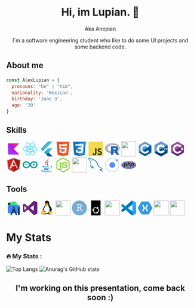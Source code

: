 <div align="center"> 
  <h1>Hi, im Lupian. 👋</h1>
  <p>Aka Anepian</p>
  <p>I´m a software engineering student who like to do some UI projects and some backend code.</p>
</div>

## About me
```javascript
const AlexLupian = {
  pronouns: "he" | "him",
  nationality: 'Mexican',
  birthday: 'June 3',
  age: '20'
}
```

## Skills
<a href="https://kotlinlang.org/"><img src="https://github.com/devicons/devicon/blob/master/icons/kotlin/kotlin-original.svg" height="40" width="40"></a>
<a href="https://reactnative.dev/"><img src="https://github.com/devicons/devicon/blob/master/icons/react/react-original.svg" height="40" width="40"></a>
<a href="https://flutter.dev/"><img src="https://github.com/devicons/devicon/blob/master/icons/flutter/flutter-original.svg" height="40" width="40"></a>
<a href="https://lenguajehtml.com/html/"><img src="https://github.com/devicons/devicon/blob/master/icons/html5/html5-original.svg" height="40" width="40"></a>
<a href="https://www.w3schools.com/Css/"><img src="https://github.com/devicons/devicon/blob/master/icons/css3/css3-original.svg" height="40" width="40"></a>
<a href="https://developer.mozilla.org/es/docs/Learn/JavaScript/First_steps/What_is_JavaScript"><img src="https://github.com/devicons/devicon/blob/master/icons/javascript/javascript-original.svg" height="40" width="40"></a>
<a href="https://www.r-project.org/"><img src="https://github.com/devicons/devicon/blob/master/icons/r/r-original.svg" height="40" width="40"></a>
<a href="https://dotnet.microsoft.com/en-us/apps/maui"><img src="https://styles.redditmedia.com/t5_2odyx7/styles/communityIcon_19sk0x18irz41.png" height="40" width="40"></a>
<a href="https://es.wikipedia.org/wiki/El_lenguaje_de_programaci%C3%B3n_C"><img src="https://github.com/devicons/devicon/blob/master/icons/c/c-original.svg" height="40" width="40"></a>
<a href="https://www.cs.cmu.edu/afs/cs.cmu.edu/academic/class/15211/spring.96/www/cxxbasics_one.html"><img src="https://github.com/devicons/devicon/blob/master/icons/cplusplus/cplusplus-original.svg" height="40" width="40"></a>
<a href="https://dotnet.microsoft.com/es-es/languages/csharp"><img src="https://github.com/devicons/devicon/blob/master/icons/csharp/csharp-original.svg" height="40" width="40"></a>
<a href="https://angular.io/"><img src="https://github.com/devicons/devicon/blob/master/icons/angularjs/angularjs-original.svg" height="40" width="40"></a>
<a href="https://www.arduino.cc/"><img src="https://github.com/devicons/devicon/blob/master/icons/arduino/arduino-original.svg" height="40" width="40"></a>
<a href="https://www.java.com/es/"><img src="https://github.com/devicons/devicon/blob/master/icons/java/java-original.svg" height="40" width="40"></a>
<a href="https://nodejs.org/en"><img src="https://github.com/devicons/devicon/blob/master/icons/nodejs/nodejs-original.svg" height="40" width="40"></a>
<a href="https://cordova.apache.org/"><img src="https://th.bing.com/th/id/R.0d4b16ee9693fee2085df85279d91bdb?rik=UQRDIR6xgUUv7Q&pid=ImgRaw&r=0" height="40" width="40"></a>
<a href="https://www.mysql.com/"><img src="https://github.com/devicons/devicon/blob/master/icons/mysql/mysql-original.svg" height="40" width="40"></a>
<a href="https://ionicframework.com/"><img src="https://github.com/devicons/devicon/blob/master/icons/ionic/ionic-original.svg" height="40" width="40"></a>
<a href="https://www.php.net/"><img src="https://github.com/devicons/devicon/blob/master/icons/php/php-original.svg" height="40" width="40"></a>

## Tools
<a href="https://developer.android.com/studio?hl=es-419"><img src="https://github.com/devicons/devicon/blob/master/icons/androidstudio/androidstudio-original.svg" height="40" width="40"></a>
<a href="https://visualstudio.microsoft.com/"><img src="https://github.com/devicons/devicon/blob/master/icons/visualstudio/visualstudio-plain.svg" height="40" width="40"></a>
<a href="https://www.linux.org/pages/download/"><img src="https://github.com/devicons/devicon/blob/master/icons/linux/linux-original.svg" height="40" width="40"></a>
<a href="https://expo.io"><img src="https://seeklogo.com/images/E/expo-go-app-logo-BBBE394CB8-seeklogo.com.png" height="40" width="40"></a>
<a href="https://www.rstudio.com/categories/rstudio-ide/"><img src="https://github.com/devicons/devicon/blob/master/icons/rstudio/rstudio-original.svg" height="40" width="40"></a>
<a href="https://ubuntu.com/"><img src="https://github.com/devicons/devicon/blob/master/icons/ubuntu/ubuntu-plain.svg" height="40" width="40"></a>
<a href="https://www.kali.org/"><img src="https://www.freelogovectors.net/wp-content/uploads/2021/12/kali-logo-freelogovectors.net_-400x400.png" height="40" width="40"></a>
<a href="https://code.visualstudio.com/"><img src="https://github.com/devicons/devicon/blob/master/icons/vscode/vscode-original.svg" height="40" width="40"></a>
<a href="https://dotnet.microsoft.com/en-us/apps/xamarin"><img src="https://github.com/devicons/devicon/blob/master/icons/xamarin/xamarin-original.svg" height="40" width="40"></a>
<a href="https://replit.com/"><img src="https://th.bing.com/th/id/R.c3aee6f5bf4fbbd90c78097d25ed04d3?rik=hBtx9IKolm8flw&pid=ImgRaw&r=0" height="40" width="40"></a>
<a href="https://www.postman.com/"><img src="https://th.bing.com/th/id/R.fbfb57a181ce251926d686d12e6cee5a?rik=QrR9%2ba7s0QI3uQ&pid=ImgRaw&r=0" height="40" width="40"></a>

# My Stats
### :fire: My Stats :
  ![Top Langs](https://github-readme-stats.vercel.app/api/top-langs/?username=Anepian&theme=radical)
  ![Anurag's GitHub stats](https://github-readme-stats.vercel.app/api?username=Anepian&show_icons=true&theme=radical)

<h2 align="center">I'm working on this presentation, come back soon :)</h2>
<!--
**Anepian/Anepian** is a ✨ _special_ ✨ repository because its `README.md` (this file) appears on your GitHub profile.

Here are some ideas to get you started:

- 🔭 I’m currently working on ...
- 🌱 I’m currently learning ...
- 👯 I’m looking to collaborate on ...
- 🤔 I’m looking for help with ...
- 💬 Ask me about ...
- 📫 How to reach me: ...
- 😄 Pronouns: ...
- ⚡ Fun fact: ...
-->
